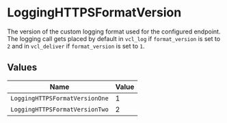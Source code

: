 # LoggingHTTPSFormatVersion

The version of the custom logging format used for the configured endpoint. The logging call gets placed by default in `vcl_log` if `format_version` is set to `2` and in `vcl_deliver` if `format_version` is set to `1`.



## Values

| Name                           | Value                          |
| ------------------------------ | ------------------------------ |
| `LoggingHTTPSFormatVersionOne` | 1                              |
| `LoggingHTTPSFormatVersionTwo` | 2                              |